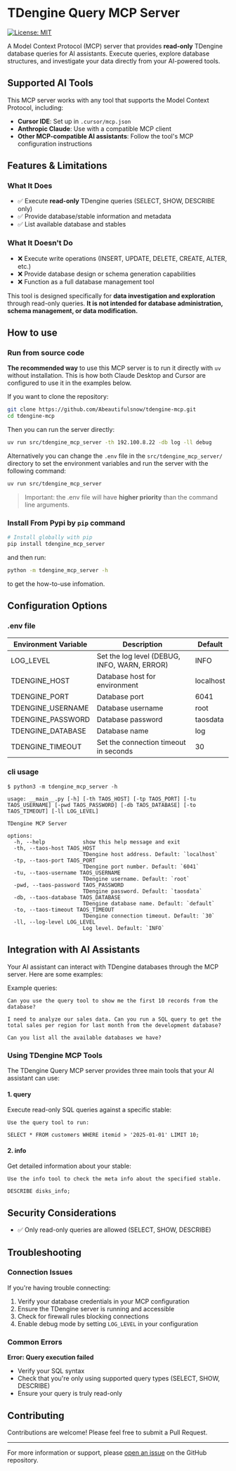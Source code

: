 # TDengine Query MCP Server

[![License: MIT](https://img.shields.io/badge/License-MIT-yellow.svg)](https://opensource.org/licenses/MIT)

A Model Context Protocol (MCP) server that provides **read-only** TDengine database queries for AI assistants. Execute queries, explore database structures, and investigate your data directly from your AI-powered tools.

## Supported AI Tools

This MCP server works with any tool that supports the Model Context Protocol, including:

- **Cursor IDE**: Set up in `.cursor/mcp.json`
- **Anthropic Claude**: Use with a compatible MCP client
- **Other MCP-compatible AI assistants**: Follow the tool's MCP configuration instructions

## Features & Limitations

### What It Does

- ✅ Execute **read-only** TDengine queries (SELECT, SHOW, DESCRIBE only)
- ✅ Provide database/stable information and metadata
- ✅ List available database and stables

### What It Doesn't Do

- ❌ Execute write operations (INSERT, UPDATE, DELETE, CREATE, ALTER, etc.)
- ❌ Provide database design or schema generation capabilities
- ❌ Function as a full database management tool

This tool is designed specifically for **data investigation and exploration** through read-only queries. **It is not intended for database administration, schema management, or data modification.**

## How to use

### Run from source code

**The recommended way** to use this MCP server is to run it directly with `uv` without installation. This is how both Claude Desktop and Cursor are configured to use it in the examples below.

If you want to clone the repository:

```bash
git clone https://github.com/Abeautifulsnow/tdengine-mcp.git
cd tdengine-mcp
```

Then you can run the server directly:

```bash
uv run src/tdengine_mcp_server -th 192.100.8.22 -db log -ll debug
```

Alternatively you can change the `.env` file in the `src/tdengine_mcp_server/` directory to set the environment variables and run the server with the following command:

```bash
uv run src/tdengine_mcp_server
```

> Important: the .env file will have **higher priority** than the command line arguments.

### Install From Pypi by `pip` command

```bash
# Install globally with pip
pip install tdengine_mcp_server
```

and then run:

```bash
python -m tdengine_mcp_server -h
```

to get the how-to-use infomation.

## Configuration Options

### .env file

| Environment Variable | Description | Default |
|---------------------|-------------|---------|
| LOG_LEVEL | Set the log level (DEBUG, INFO, WARN, ERROR) | INFO |
| TDENGINE_HOST | Database host for environment | localhost |
| TDENGINE_PORT | Database port | 6041 |
| TDENGINE_USERNAME | Database username | root |
| TDENGINE_PASSWORD | Database password | taosdata |
| TDENGINE_DATABASE | Database name | log |
| TDENGINE_TIMEOUT | Set the connection timeout in seconds | 30 |

### cli usage

```text
$ python3 -m tdengine_mcp_server -h

usage: __main__.py [-h] [-th TAOS_HOST] [-tp TAOS_PORT] [-tu TAOS_USERNAME] [-pwd TAOS_PASSWORD] [-db TAOS_DATABASE] [-to TAOS_TIMEOUT] [-ll LOG_LEVEL]

TDengine MCP Server

options:
  -h, --help            show this help message and exit
  -th, --taos-host TAOS_HOST
                        TDengine host address. Default: `localhost`
  -tp, --taos-port TAOS_PORT
                        TDengine port number. Default: `6041`
  -tu, --taos-username TAOS_USERNAME
                        TDengine username. Default: `root`
  -pwd, --taos-password TAOS_PASSWORD
                        TDengine password. Default: `taosdata`
  -db, --taos-database TAOS_DATABASE
                        TDengine database name. Default: `default`
  -to, --taos-timeout TAOS_TIMEOUT
                        TDengine connection timeout. Default: `30`
  -ll, --log-level LOG_LEVEL
                        Log level. Default: `INFO`
```

## Integration with AI Assistants

Your AI assistant can interact with TDengine databases through the MCP server. Here are some examples:

Example queries:

```
Can you use the query tool to show me the first 10 records from the database?
```

```
I need to analyze our sales data. Can you run a SQL query to get the total sales per region for last month from the development database?
```

```
Can you list all the available databases we have?
```

### Using TDengine MCP Tools

The TDengine Query MCP server provides three main tools that your AI assistant can use:

#### 1. query

Execute read-only SQL queries against a specific stable:

```
Use the query tool to run:

SELECT * FROM customers WHERE itemid > '2025-01-01' LIMIT 10;
```

#### 2. info

Get detailed information about your stable:

```
Use the info tool to check the meta info about the specified stable.

DESCRIBE disks_info;
```

## Security Considerations

- ✅ Only read-only queries are allowed (SELECT, SHOW, DESCRIBE)

## Troubleshooting

### Connection Issues

If you're having trouble connecting:

1. Verify your database credentials in your MCP configuration
2. Ensure the TDengine server is running and accessible
3. Check for firewall rules blocking connections
4. Enable debug mode by setting `LOG_LEVEL` in your configuration

### Common Errors

**Error: Query execution failed**

- Verify your SQL syntax
- Check that you're only using supported query types (SELECT, SHOW, DESCRIBE)
- Ensure your query is truly read-only

## Contributing

Contributions are welcome! Please feel free to submit a Pull Request.

---

For more information or support, please [open an issue](https://github.com/Abeautifulsnow/tdengine-mcp/issues) on the GitHub repository. 
